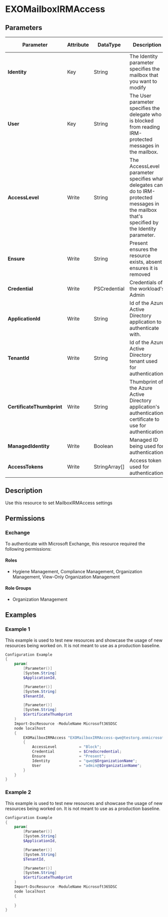 ﻿# EXOMailboxIRMAccess

## Parameters

| Parameter | Attribute | DataType | Description | Allowed Values |
| --- | --- | --- | --- | --- |
| **Identity** | Key | String | The Identity parameter specifies the mailbox that you want to modify | |
| **User** | Key | String | The User parameter specifies the delegate who is blocked from reading IRM-protected messages in the mailbox. | |
| **AccessLevel** | Write | String | The AccessLevel parameter specifies what delegates can do to IRM-protected messages in the mailbox that's specified by the Identity parameter. | `Block` |
| **Ensure** | Write | String | Present ensures the resource exists, absent ensures it is removed | `Present`, `Absent` |
| **Credential** | Write | PSCredential | Credentials of the workload's Admin | |
| **ApplicationId** | Write | String | Id of the Azure Active Directory application to authenticate with. | |
| **TenantId** | Write | String | Id of the Azure Active Directory tenant used for authentication. | |
| **CertificateThumbprint** | Write | String | Thumbprint of the Azure Active Directory application's authentication certificate to use for authentication. | |
| **ManagedIdentity** | Write | Boolean | Managed ID being used for authentication. | |
| **AccessTokens** | Write | StringArray[] | Access token used for authentication. | |


## Description

Use this resource to set MailboxIRMAccess settings

## Permissions

### Exchange

To authenticate with Microsoft Exchange, this resource required the following permissions:

#### Roles

- Hygiene Management, Compliance Management, Organization Management, View-Only Organization Management

#### Role Groups

- Organization Management

## Examples

### Example 1

This example is used to test new resources and showcase the usage of new resources being worked on.
It is not meant to use as a production baseline.

```powershell
Configuration Example
{
    param(
        [Parameter()]
        [System.String]
        $ApplicationId,

        [Parameter()]
        [System.String]
        $TenantId,

        [Parameter()]
        [System.String]
        $CertificateThumbprint
    )
    Import-DscResource -ModuleName Microsoft365DSC
    node localhost
    {
        EXOMailboxIRMAccess "EXOMailboxIRMAccess-qwe@testorg.onmicrosoft.com"
        {
            AccessLevel          = "Block";
            Credential           = $Credscredential;
            Ensure               = "Present";
            Identity             = "qwe@$OrganizationName";
            User                 = "admin@$OrganizationName";
        }
    }
}
```

### Example 2

This example is used to test new resources and showcase the usage of new resources being worked on.
It is not meant to use as a production baseline.

```powershell
Configuration Example
{
    param(
        [Parameter()]
        [System.String]
        $ApplicationId,

        [Parameter()]
        [System.String]
        $TenantId,

        [Parameter()]
        [System.String]
        $CertificateThumbprint
    )
    Import-DscResource -ModuleName Microsoft365DSC
    node localhost
    {
        
    }
}
```


